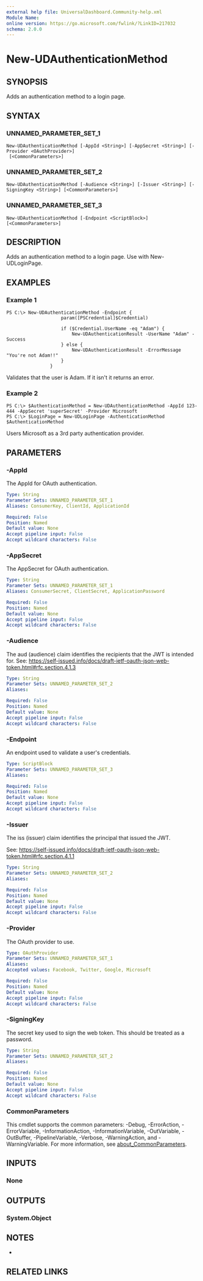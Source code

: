 ```yaml
---
external help file: UniversalDashboard.Community-help.xml
Module Name:
online version: https://go.microsoft.com/fwlink/?LinkID=217032
schema: 2.0.0
---
```


# New-UDAuthenticationMethod

## SYNOPSIS
Adds an authentication method to a login page.

## SYNTAX

### UNNAMED_PARAMETER_SET_1
```
New-UDAuthenticationMethod [-AppId <String>] [-AppSecret <String>] [-Provider <OAuthProvider>]
 [<CommonParameters>]
```

### UNNAMED_PARAMETER_SET_2
```
New-UDAuthenticationMethod [-Audience <String>] [-Issuer <String>] [-SigningKey <String>] [<CommonParameters>]
```

### UNNAMED_PARAMETER_SET_3
```
New-UDAuthenticationMethod [-Endpoint <ScriptBlock>] [<CommonParameters>]
```

## DESCRIPTION
Adds an authentication method to a login page.
Use with New-UDLoginPage.

## EXAMPLES

### Example 1
```
PS C:\> New-UDAuthenticationMethod -Endpoint {
                    param([PSCredential]$Credential)
        
                    if ($Credential.UserName -eq "Adam") {
                        New-UDAuthenticationResult -UserName "Adam" -Success
                    } else {
                        New-UDAuthenticationResult -ErrorMessage "You're not Adam!!"
                    }
                }
```

Validates that the user is Adam.
If it isn't it returns an error.

### Example 2
```
PS C:\> $AuthenticationMethod = New-UDAuthenticationMethod -AppId 123-444 -AppSecret 'superSecret' -Provider Microsoft
PS C:\> $LoginPage = New-UDLoginPage -AuthenticationMethod $AuthenticationMethod
```

Users Microsoft as a 3rd party authentication provider.

## PARAMETERS

### -AppId
The AppId for OAuth authentication.

```yaml
Type: String
Parameter Sets: UNNAMED_PARAMETER_SET_1
Aliases: ConsumerKey, ClientId, ApplicationId

Required: False
Position: Named
Default value: None
Accept pipeline input: False
Accept wildcard characters: False
```

### -AppSecret
The AppSecret for OAuth authentication.

```yaml
Type: String
Parameter Sets: UNNAMED_PARAMETER_SET_1
Aliases: ConsumerSecret, ClientSecret, ApplicationPassword

Required: False
Position: Named
Default value: None
Accept pipeline input: False
Accept wildcard characters: False
```

### -Audience
The aud (audience) claim identifies the recipients that the JWT is intended for.
See: https://self-issued.info/docs/draft-ietf-oauth-json-web-token.html#rfc.section.4.1.3

```yaml
Type: String
Parameter Sets: UNNAMED_PARAMETER_SET_2
Aliases:

Required: False
Position: Named
Default value: None
Accept pipeline input: False
Accept wildcard characters: False
```

### -Endpoint
An endpoint used to validate a user's credentials.

```yaml
Type: ScriptBlock
Parameter Sets: UNNAMED_PARAMETER_SET_3
Aliases:

Required: False
Position: Named
Default value: None
Accept pipeline input: False
Accept wildcard characters: False
```

### -Issuer
The iss (issuer) claim identifies the principal that issued the JWT.

See: https://self-issued.info/docs/draft-ietf-oauth-json-web-token.html#rfc.section.4.1.1

```yaml
Type: String
Parameter Sets: UNNAMED_PARAMETER_SET_2
Aliases:

Required: False
Position: Named
Default value: None
Accept pipeline input: False
Accept wildcard characters: False
```

### -Provider
The OAuth provider to use.

```yaml
Type: OAuthProvider
Parameter Sets: UNNAMED_PARAMETER_SET_1
Aliases:
Accepted values: Facebook, Twitter, Google, Microsoft

Required: False
Position: Named
Default value: None
Accept pipeline input: False
Accept wildcard characters: False
```

### -SigningKey
The secret key used to sign the web token.
This should be treated as a password.

```yaml
Type: String
Parameter Sets: UNNAMED_PARAMETER_SET_2
Aliases:

Required: False
Position: Named
Default value: None
Accept pipeline input: False
Accept wildcard characters: False
```

### CommonParameters
This cmdlet supports the common parameters: -Debug, -ErrorAction, -ErrorVariable, -InformationAction, -InformationVariable, -OutVariable, -OutBuffer, -PipelineVariable, -Verbose, -WarningAction, and -WarningVariable. For more information, see [about_CommonParameters](http://go.microsoft.com/fwlink/?LinkID=113216).

## INPUTS

### None
## OUTPUTS

### System.Object
## NOTES
*

## RELATED LINKS
